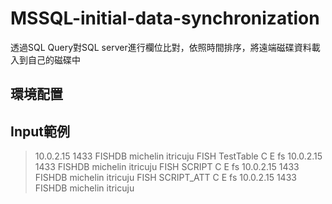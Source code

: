 # MSSQL-initial-data-synchronization
透過SQL Query對SQL server進行欄位比對，依照時間排序，將遠端磁碟資料載入到自己的磁碟中
## 環境配置
## Input範例
>10.0.2.15 1433 FISHDB michelin itricuju FISH TestTable C E fs
>10.0.2.15 1433 FISHDB michelin itricuju FISH SCRIPT C E fs
>10.0.2.15 1433 FISHDB michelin itricuju FISH SCRIPT_ATT C E fs
>10.0.2.15 1433 FISHDB michelin itricuju

